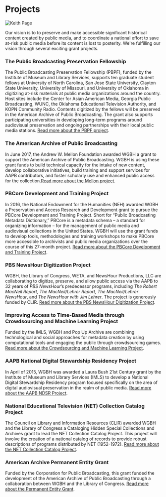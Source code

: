 # Projects

![Keith Page](/page-banners/banner5.jpg)

Our vision is to to preserve and make accessible significant historical content created by public media,
and to coordinate a national effort to save at-risk public media before its content is lost to posterity. We're fulfilling our vision through several exciting grant projects. 

### The Public Broadcasting Preservation Fellowship

The Public Broadcasting Preservation Fellowship (PBPF), funded by the Institute of Museum and Library Services, supports ten graduate student fellows at University of North Carolina, San Jose State University, Clayton State University, University of Missouri, and University of Oklahoma in digitizing at-risk materials at public media organizations around the country. Host sites include the Center for Asian American Media, Georgia Public Broadcasting, WUNC, the Oklahoma Educational Television Authority, and KOPN Community Radio. Contents digitized by the fellows will be preserved in the American Archive of Public Broadcasting. The grant also supports participating universities in developing long-term programs around audiovisual preservation and ongoing partnerships with their local public media stations. [Read more about the PBPF project](/about-the-american-archive/projects/pbpf).

### The American Archive of Public Broadcasting

In June 2017, the Andrew W. Mellon Foundation awarded WGBH a grant to support the American Archive of Public Broadcasting. WGBH is using these grant funds to build technical capacity for the intake of new content, develop collaborative initiatives, build training and support services for AAPB contributors, and foster scholarly use and enhanced public access for the collection.[Read more about the Mellon project](/about-the-american-archive/projects/mellon).

### PBCore Development and Training Project

In 2016, the National Endowment for the Humanities (NEH) awarded WGBH a Preservation and Access Research and Development grant to pursue the PBCore Development and Training Project. Short for “Public Broadcasting Metadata Dictionary,” PBCore is a metadata schema – a standard for organizing information – for the management of public media and audiovisual collections in the United States. WGBH will use the grant funds to develop tools, methodologies and training workshops to make PBCore more accessible to archivists and public media organizations over the course of this 27-month project. [Read more about the PBCore Development and Training Project](/about-the-american-archive/projects/pbcore).

### PBS NewsHour Digitization Project

WGBH, the Library of Congress, WETA, and NewsHour Productions, LLC are collaborating to digitize, preserve, and allow public access via the AAPB to 32 years of *PBS NewsHour*’s predecessor programs,
including *The Robert MacNeil Report*, *The MacNeil/Lehrer Report*, *The MacNeil/Lehrer NewsHour*, and *The NewsHour with Jim Lehrer*. The project is generously funded by CLIR.
[Read more about the PBS NewsHour Digitization Project](/about-the-american-archive/projects/newshour).

### Improving Access to Time-Based Media through Crowdsourcing and Machine Learning Project

Funded by the IMLS, WGBH and Pop Up Archive are combining technological and social approaches for metadata creation
by using computational tools and engaging the public through crowdsourcing games. [Read more about the Crowdsourcing and Machine Learning Project](/about-the-american-archive/projects/transcript-project).

### AAPB National Digital Stewardship Residency Project

In April of 2015, WGBH was awarded a Laura Bush 21st Century grant by the Institute of Museum and Library Services (IMLS) to develop a National Digital Stewardship Residency program focused specifically on the area of digital audiovisual preservation in the realm of public media. [Read more about the AAPB NDSR Project](/about-the-american-archive/projects/ndsr).

### National Educational Television (NET) Collection Catalog Project

The Council on Library and Information Resources (CLIR) awarded WGBH and the Library of Congress a Cataloging Hidden Special Collections and Archives grant to lead the NET Collection Catalog Project. This project will involve the creation of a national catalog of records to provide robust descriptions of programs distributed by NET (1952-1972). [Read more about the NET Collection Catalog Project](/about-the-american-archive/projects/net-catalog).

### American Archive Permanent Entity Grant

Funded by the Corporation for Public Broadcasting, this grant funded the development of the American Archive of Public Broadcasting through a collaboration between WGBH and the Library of Congress. [Read more about the Permanent Entity Grant](/about-the-american-archive/projects/permanent-entity).
